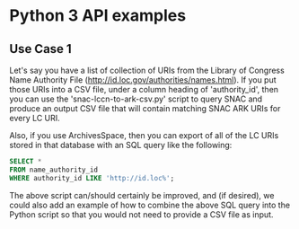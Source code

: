 # Python 3 API examples

## Use Case 1
Let's say you have a list of collection of URIs from the Library of Congress Name Authority File (http://id.loc.gov/authorities/names.html).  If you put those URIs into a CSV file, under a column heading of 'authority_id', then you can use the 'snac-lccn-to-ark-csv.py' script to query SNAC and produce an output CSV file that will contain matching SNAC ARK URIs for every LC URI.

Also, if you use ArchivesSpace, then you can export of all of the LC URIs stored in that database with an SQL query like the following:

```SQL
SELECT *
FROM name_authority_id
WHERE authority_id LIKE 'http://id.loc%';
```

The above script can/should certainly be improved, and (if desired), we could also add an example of how to combine the above SQL query into the Python script so that you would not need to provide a CSV file as input.
